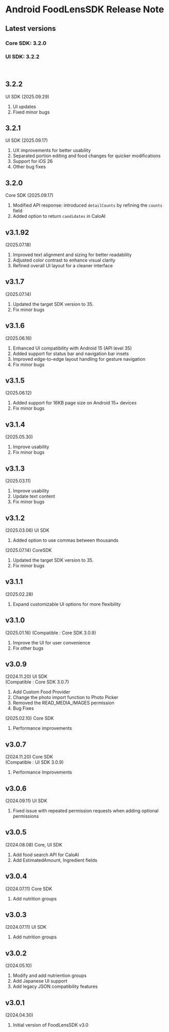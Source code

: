 # Android FoodLensSDK Release Note

## Latest versions
### Core SDK: 3.2.0
### UI SDK: 3.2.2

<br/>

## 3.2.2   
UI SDK (2025.09.29)
1. UI updates  
2. Fixed minor bugs  

## 3.2.1
UI SDK (2025.09.17)
1. UX improvements for better usability  
2. Separated portion editing and food changes for quicker modifications  
3. Support for iOS 26  
4. Other bug fixes

## 3.2.0
Core SDK (2025.09.17)
1. Modified API response: introduced `detailCounts` by refining the `counts` field  
2. Added option to return `candidates` in CaloAI


## v3.1.92
(2025.07.18)
1. Improved text alignment and sizing for better readability
2. Adjusted color contrast to enhance visual clarity
3. Refined overall UI layout for a cleaner interface

## v3.1.7
(2025.07.14)
1. Updated the target SDK version to 35.
2. Fix minor bugs

## v3.1.6
(2025.06.16)
1. Enhanced UI compatibility with Android 15 (API level 35)  
2. Added support for status bar and navigation bar insets  
3. Improved edge-to-edge layout handling for gesture navigation
4. Fix minor bugs

## v3.1.5
(2025.06.12)
1. Added support for 16KB page size on Android 15+ devices
2. Fix minor bugs

## v3.1.4
(2025.05.30)  
1. Improve usability
2. Fix minor bugs

## v3.1.3
(2025.03.11)  
1. Improve usability  
2. Update text content  
3. Fix minor bugs  

## v3.1.2
(2025.03.06)
UI SDK
1. Added option to use commas between thousands

(2025.07.14)
CoreSDK
1. Updated the target SDK version to 35.
2. Fix minor bugs

## v3.1.1
(2025.02.28)
1. Expand customizable UI options for more flexibility

## v3.1.0
(2025.01.16)
(Compatible : Core SDK 3.0.9)
1. Improve the UI for user convenience
2. Fix other bugs

## v3.0.9
(2024.11.20)
UI SDK   
(Compatible : Core SDK 3.0.7)
1. Add Custom Food Provider
2. Change the photo import function to Photo Picker
3. Removed the READ_MEDIA_IMAGES permission
4. Bug Fixes

(2025.02.10)
Core SDK
1. Performance improvements

## v3.0.7
(2024.11.20)
Core SDK   
(Compatible : UI SDK 3.0.9)
1. Performance Improvements   

## v3.0.6
(2024.09.11)
UI SDK
1. Fixed issue with repeated permission requests when adding optional permissions

## v3.0.5
(2024.08.08)
Core, UI SDK
1. Add food search API for CaloAI
2. Add EstimatedAmount, Ingredient fields

## v3.0.4
(2024.07.11)
Core SDK
1. Add nutrition groups

## v3.0.3
(2024.07.11)
UI SDK
1. Add nutrition groups

## v3.0.2
(2024.05.10)
1. Modify and add nutriention groups
2. Add Japanese UI support
3. Add legacy JSON compatibility features
   
## v3.0.1
(2024.04.30)
1. Initial version of FoodLensSDK v3.0
